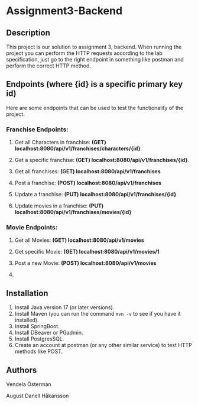 # Assignment3-Backend
## Description
This project is our solution to assignment 3, backend. When running the project you can perform the HTTP requests according to the lab specification, just go to the right endpoint in something like postman and perform the correct HTTP method. 

## Endpoints (where {id} is a specific primary key id)
Here are some endpoints that can be used to test the functionality of the project.

### Franchise Endpoints:
1. Get all Characters in franchise: **(GET) localhost:8080/api/v1/franchises/characters/{id}** 

2. Get a specific franchise: **(GET) localhost:8080/api/v1/franchises/{id}**.

3. Get all franchises: **(GET) localhost:8080/api/v1/franchises**

4. Post a franchise: **(POST) localhost:8080/api/v1/franchises**

5. Update a franchise: **(PUT) localhost:8080/api/v1/franchises/{id}**

6. Update movies in a franchise: **(PUT) localhost:8080/api/v1/franchises/movies/{id}**

### Movie Endpoints:
1. Get all Movies: **(GET) localhost:8080/api/v1/movies**

2. Get specific Movie: **(GET) localhost:8080/api/v1/movies/1**

3. Post a new Movie: **(POST) localhost:8080/api/v1/movies**

4. 

## Installation
1. Install Java version 17 (or later versions).
2. Install Maven (you can run the command `mvn -v` to see if you have it installed).
3. Install SpringBoot.
4. Install DBeaver or PGadmin.
5. Install PostgresSQL. 
6. Create an account at postman (or any other similar service) to test HTTP methods like POST.

## Authors
Vendela Österman

August Danell Håkansson
